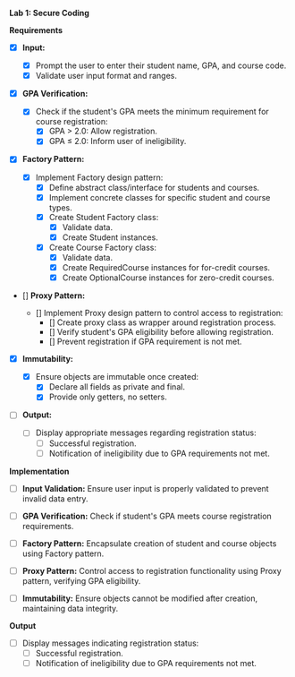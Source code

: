 **Lab 1: Secure Coding**

**Requirements**

- [x] **Input:**

  - [x] Prompt the user to enter their student name, GPA, and course code.
  - [X] Validate user input format and ranges.

- [x] **GPA Verification:**

  - [X] Check if the student's GPA meets the minimum requirement for course registration:
    - [X] GPA > 2.0: Allow registration.
    - [X] GPA ≤ 2.0: Inform user of ineligibility.

- [X] **Factory Pattern:**

  - [X] Implement Factory design pattern:
    - [X] Define abstract class/interface for students and courses.
    - [X] Implement concrete classes for specific student and course types.
    - [X] Create Student Factory class:
      - [X] Validate data.
      - [X] Create Student instances.
    - [X] Create Course Factory class:
      - [X] Validate data.
      - [X] Create RequiredCourse instances for for-credit courses.
      - [X] Create OptionalCourse instances for zero-credit courses.

- [] **Proxy Pattern:**

  - [] Implement Proxy design pattern to control access to registration:
    - [] Create proxy class as wrapper around registration process.
    - [] Verify student's GPA eligibility before allowing registration.
    - [] Prevent registration if GPA requirement is not met.

- [X] **Immutability:**

  - [X] Ensure objects are immutable once created:
    - [X] Declare all fields as private and final.
    - [X] Provide only getters, no setters.

- [ ] **Output:**
  - [ ] Display appropriate messages regarding registration status:
    - [ ] Successful registration.
    - [ ] Notification of ineligibility due to GPA requirements not met.

**Implementation**

- [ ] **Input Validation:** Ensure user input is properly validated to prevent invalid data entry.

- [ ] **GPA Verification:** Check if student's GPA meets course registration requirements.

- [ ] **Factory Pattern:** Encapsulate creation of student and course objects using Factory pattern.

- [ ] **Proxy Pattern:** Control access to registration functionality using Proxy pattern, verifying GPA eligibility.

- [ ] **Immutability:** Ensure objects cannot be modified after creation, maintaining data integrity.

**Output**

- [ ] Display messages indicating registration status:
  - [ ] Successful registration.
  - [ ] Notification of ineligibility due to GPA requirements not met.
